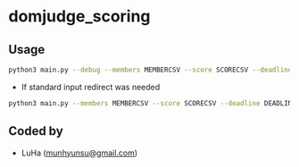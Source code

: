 # domjudge_scoring

## Usage
```bash
python3 main.py --debug --members MEMBERCSV --score SCORECSV --deadline DEADLINECSV
```

- If standard input redirect was needed
```bash
python3 main.py --members MEMBERCSV --score SCORECSV --deadline DEADLINECSV --header
```

## Coded by
- LuHa (munhyunsu@gmail.com)

